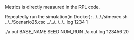 Metrics is directly measured in the RPL code.

Repeatedly run the simulation(in Docker):
../.././simexec.sh ../../Scenario25.csc ../../../../.. log 1234 1

./a.out BASE_NAME SEED NUM_RUN
./a.out log 123456 20

